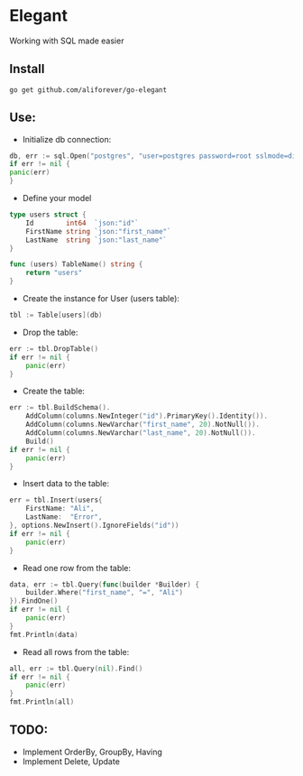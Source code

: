 # Elegant
Working with SQL made easier

## Install
```go get github.com/aliforever/go-elegant```

## Use:

- Initialize db connection:
```go
db, err := sql.Open("postgres", "user=postgres password=root sslmode=disable database=testapp")
if err != nil {
panic(err)
}
```

- Define your model
```go
type users struct {
	Id        int64  `json:"id"`
	FirstName string `json:"first_name"`
	LastName  string `json:"last_name"`
}

func (users) TableName() string {
	return "users"
}
```

- Create the instance for User (users table):
```go
tbl := Table[users](db)
```

- Drop the table:
```go
err := tbl.DropTable()
if err != nil {
	panic(err)
}
```

- Create the table:
```go
err := tbl.BuildSchema().
    AddColumn(columns.NewInteger("id").PrimaryKey().Identity()).
    AddColumn(columns.NewVarchar("first_name", 20).NotNull()).
    AddColumn(columns.NewVarchar("last_name", 20).NotNull()).
    Build()
if err != nil {
    panic(err)
}
```

- Insert data to the table:
```go
err = tbl.Insert(users{
    FirstName: "Ali",
    LastName:  "Error",
}, options.NewInsert().IgnoreFields("id"))
if err != nil {
    panic(err)
}
```

- Read one row from the table:
```go
data, err := tbl.Query(func(builder *Builder) {
    builder.Where("first_name", "=", "Ali")
}).FindOne()
if err != nil {
    panic(err)
}
fmt.Println(data)
```

- Read all rows from the table:
```go
all, err := tbl.Query(nil).Find()
if err != nil {
    panic(err)
}
fmt.Println(all)
```

## TODO:
- Implement OrderBy, GroupBy, Having
- Implement Delete, Update